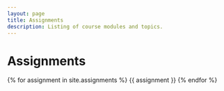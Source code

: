 ```yaml
---
layout: page
title: Assignments
description: Listing of course modules and topics.
---
```


# Assignments

{% for assignment in site.assignments %}
{{ assignment }}
{% endfor %}
